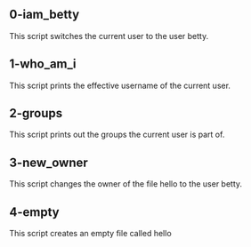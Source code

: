## 0-iam_betty
This script switches the current user to the user betty.
## 1-who_am_i
This script prints the effective username of the current user.
## 2-groups
This script prints out the groups the current user is part of.
## 3-new_owner
This script changes the owner of the file hello to the user betty.
## 4-empty
This script creates an empty file called hello
